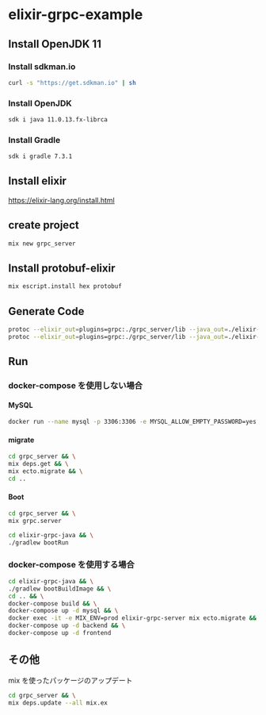 # elixir-grpc-example

## Install OpenJDK 11

### Install sdkman.io

```sh
curl -s "https://get.sdkman.io" | sh
```

### Install OpenJDK

```sh
sdk i java 11.0.13.fx-librca
```

### Install Gradle

```sh
sdk i gradle 7.3.1
```

## Install elixir

<https://elixir-lang.org/install.html>

## create project

```sh
mix new grpc_server
```

## Install protobuf-elixir

```sh
mix escript.install hex protobuf
```

## Generate Code

```sh
protoc --elixir_out=plugins=grpc:./grpc_server/lib --java_out=./elixir-grpc-java/src/main/java --proto_path=./proto message.proto && \
protoc --elixir_out=plugins=grpc:./grpc_server/lib --java_out=./elixir-grpc-java/src/main/java --proto_path=./proto hello.proto
```

## Run

### docker-compose を使用しない場合

#### MySQL

```sh
docker run --name mysql -p 3306:3306 -e MYSQL_ALLOW_EMPTY_PASSWORD=yes -e MYSQL_DATABASE=test -it -d mysql:latest
```

#### migrate

```sh
cd grpc_server && \
mix deps.get && \
mix ecto.migrate && \
cd ..
```

#### Boot

```sh
cd grpc_server && \
mix grpc.server
```

```sh
cd elixir-grpc-java && \
./gradlew bootRun
```

### docker-compose を使用する場合

```sh
cd elixir-grpc-java && \
./gradlew bootBuildImage && \
cd .. && \
docker-compose build && \
docker-compose up -d mysql && \
docker exec -it -e MIX_ENV=prod elixir-grpc-server mix ecto.migrate && \
docker-compose up -d backend && \
docker-compose up -d frontend
```

## その他

mix を使ったパッケージのアップデート

```sh
cd grpc_server && \
mix deps.update --all mix.ex
```
